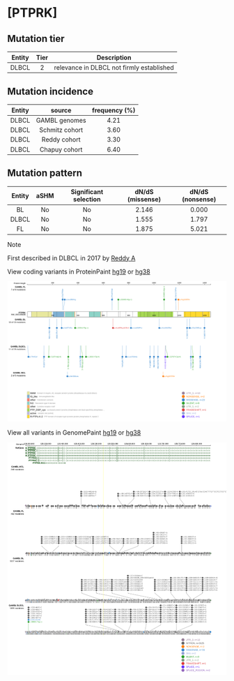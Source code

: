 # [PTPRK]

## Mutation tier

|Entity|Tier|Description                              |
|:------:|:----:|-----------------------------------------|
|DLBCL |2   |relevance in DLBCL not firmly established|
## Mutation incidence

|Entity|source        |frequency (%)|
|:------:|:--------------:|:-------------:|
|DLBCL |GAMBL genomes |4.21         |
|DLBCL |Schmitz cohort|3.60         |
|DLBCL |Reddy cohort  |3.30         |
|DLBCL |Chapuy cohort |6.40         |

## Mutation pattern

|Entity|aSHM|Significant selection|dN/dS (missense)|dN/dS (nonsense)|
|:------:|:----:|:---------------------:|:----------------:|:----------------:|
|BL    |No  |No                   |2.146           |0.000           |
|DLBCL |No  |No                   |1.555           |1.797           |
|FL    |No  |No                   |1.875           |5.021           |


> [!NOTE]
> First described in DLBCL in 2017 by [Reddy A](https://pubmed.ncbi.nlm.nih.gov/28985567)


View coding variants in ProteinPaint [hg19](https://www.bcgsc.ca/downloads/morinlab/GAMBL/test/genes/PTPRK_protein.html)  or [hg38](https://www.bcgsc.ca/downloads/morinlab/GAMBL/test/genes/PTPRK_protein_hg38.html)

![image](images/proteinpaint/PTPRK_NM_001135648.svg)

View all variants in GenomePaint [hg19](https://www.bcgsc.ca/downloads/morinlab/GAMBL/test/genes/PTPRK.html)  or [hg38](https://www.bcgsc.ca/downloads/morinlab/GAMBL/test/genes/PTPRK_hg38.html)

![image](images/proteinpaint/PTPRK.svg)

